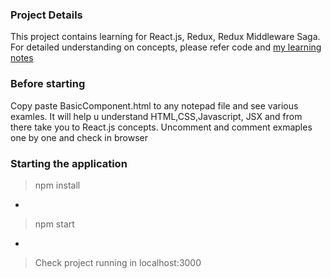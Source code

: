 ### Project Details

This project contains learning for React.js, Redux, Redux Middleware Saga.
For detailed understanding on concepts, please refer code and [my learning notes](https://github.com/anupama-sinha/anupama-notes/blob/master/react-js.md)

### Before starting
Copy paste BasicComponent.html to any notepad file and see various examles. It will help u understand HTML,CSS,Javascript, JSX and from there take you to React.js concepts. Uncomment and comment exmaples one by one and check in browser

### Starting the application
> npm install
*
> npm start
*
> Check project running in localhost:3000